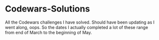 # Codewars-Solutions
All the Codewars challenges I have solved. Should have been updating as I went along, oops. So the dates I actually completed a lot of these range from end of March to the beginning of May.
